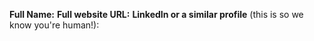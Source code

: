 **Full Name:**
**Full website URL:**
**LinkedIn or a similar profile** (this is so we know you're human!):